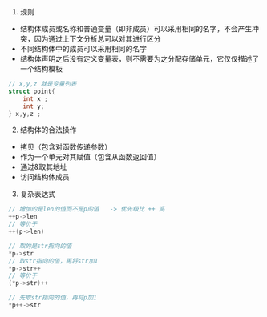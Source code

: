 1. 规则

- 结构体成员或名称和普通变量（即非成员）可以采用相同的名字，不会产生冲突，因为通过上下文分析总可以对其进行区分
- 不同结构体中的成员可以采用相同的名字
- 结构体声明之后没有定义变量表，则不需要为之分配存储单元，它仅仅描述了一个结构模板
```C
// x,y,z 就是变量列表
struct point{
    int x ; 
    int y;
} x,y,z ; 
```

2. 结构体的合法操作
- 拷贝（包含对函数传递参数）
- 作为一个单元对其赋值（包含从函数返回值）
- 通过&取其地址
- 访问结构体成员

3. 复杂表达式
```C
// 增加的是len的值而不是p的值   -> 优先级比 ++ 高
++p->len
// 等价于
++(p->len)

// 取的是str指向的值
*p->str
// 取str指向的值，再将str加1
*p->str++
// 等价于
(*p->str)++

// 先取str指向的值，再将p加1
*p++->str

```